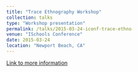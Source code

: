 ```yaml
---
title: "Trace Ethnography Workshop"
collection: talks
type: "Workshop presentation"
permalink: /talks/2015-03-24-iconf-trace-ethno
venue: "ISchools Conference"
date: 2015-03-24
location: "Newport Beach, CA"
---
```


<a href='http://trace-ethnography.github.io'>Link to more information</a>
